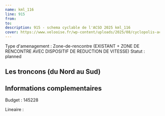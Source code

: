 ```yaml
---
name: kml_116 
line: 915
from: 
to:  
description: 915 - schema cyclable de l'ACSO 2025 kml_116 
cover: https://www.velooise.fr/wp-content/uploads/2025/08/cyclopolis-acso-915.jpg
---
```

Type d'amenagement : Zone-de-rencontre (EXISTANT + ZONE DE RENCONTRE AVEC DISPOSITIF DE REDUCTION DE VITESSE)
Statut : planned
## Les troncons (du Nord au Sud)

## Informations complementaires

Budget  : 145228 

Lineaire :


